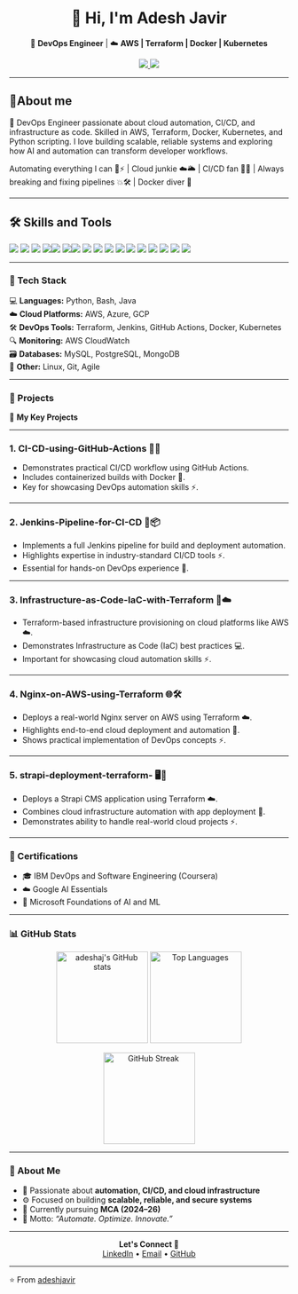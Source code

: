 <!-- Profile README for Adesh Javir -->

<h1 align="center">👋 Hi, I'm Adesh Javir</h1>

<p align="center">
  🚀 <b>DevOps Engineer</b> | ☁️ <b>AWS | Terraform | Docker | Kubernetes</b>  
</p>

<p align="center">
  <a href="https://www.linkedin.com/in/adesh-javir/">
    <img src="https://img.shields.io/badge/LinkedIn-adeshjavir-blue?style=flat-square&logo=linkedin" />
  </a>
  <a href="mailto:adeshjavir1103@gmail.com">
    <img src="https://img.shields.io/badge/Email-adeshjavir1103%40gmail.com-red?style=flat-square&logo=gmail" />
  </a>
</p>

---


## 🌟About me
<p>🚀 DevOps Engineer passionate about cloud automation, CI/CD, and infrastructure as code.
Skilled in AWS, Terraform, Docker, Kubernetes, and Python scripting.
I love building scalable, reliable systems and exploring how AI and automation can transform developer workflows.

Automating everything I can 🤖⚡ | Cloud junkie ☁️🌥️ | CI/CD fan 🚀🔧 | Always breaking and fixing pipelines 💥🛠️ | Docker diver 🐳<p/>


---


## 🛠 Skills and Tools

<img src="https://img.shields.io/badge/AWS-232F3E?style=for-the-badge&logo=amazon-aws&logoColor=FF9900" />  <img src="https://img.shields.io/badge/Linux-FCC624?style=for-the-badge&logo=linux&logoColor=black" />    <img src="https://img.shields.io/badge/Java-007396?style=for-the-badge&logo=java&logoColor=white" />  <img src="https://img.shields.io/badge/Python-3776AB?style=for-the-badge&logo=python&logoColor=white" /><img src="https://img.shields.io/badge/Flask-000000?style=for-the-badge&logo=flask&logoColor=white" />  <img src="https://img.shields.io/badge/Docker-2496ED?style=for-the-badge&logo=docker&logoColor=white" /><img src="https://img.shields.io/badge/Kubernetes-326CE5?style=for-the-badge&logo=kubernetes&logoColor=white" />  <img src="https://img.shields.io/badge/Jenkins-D24939?style=for-the-badge&logo=jenkins&logoColor=white" />  <img src="https://img.shields.io/badge/Apache-FF0000?style=for-the-badge&logo=apache&logoColor=white" />  <img src="https://img.shields.io/badge/Ansible-000000?style=for-the-badge&logo=ansible&logoColor=white"/>  <img src="https://img.shields.io/badge/Terraform-623CE4?style=for-the-badge&logo=terraform&logoColor=white" />   <img src="https://img.shields.io/badge/MySQL-4479A1?style=for-the-badge&logo=mysql&logoColor=white" />  <img src="https://img.shields.io/badge/Git-F05032?style=for-the-badge&logo=git&logoColor=white" />  <img src="https://img.shields.io/badge/Helm-0F0F0F?style=for-the-badge&logo=helm&logoColor=white" />  <img src="https://img.shields.io/badge/Prometheus-E6522C?style=for-the-badge&logo=prometheus&logoColor=white" />  <img src="https://img.shields.io/badge/Kafka-231F20?style=for-the-badge&logo=apachekafka&logoColor=white" />  <img src="https://img.shields.io/badge/Nginx-009639?style=for-the-badge&logo=nginx&logoColor=white" />

---


### 🧰 Tech Stack

💻 **Languages:** Python, Bash, Java  
☁️ **Cloud Platforms:** AWS, Azure, GCP  
🛠️ **DevOps Tools:** Terraform, Jenkins, GitHub Actions, Docker, Kubernetes  
🔍 **Monitoring:** AWS CloudWatch  
🗃️ **Databases:** MySQL, PostgreSQL, MongoDB  
🧩 **Other:** Linux, Git, Agile  

---

### 🚀 Projects

🌟 **My Key Projects**  

---

### 1. CI-CD-using-GitHub-Actions 🤖🚀
- Demonstrates practical CI/CD workflow using GitHub Actions.  
- Includes containerized builds with Docker 🐳.  
- Key for showcasing DevOps automation skills ⚡.  

---

### 2. Jenkins-Pipeline-for-CI-CD 🔧📦
- Implements a full Jenkins pipeline for build and deployment automation.  
- Highlights expertise in industry-standard CI/CD tools ⚡.  
- Essential for hands-on DevOps experience 🚀.  

---

### 3. Infrastructure-as-Code-IaC-with-Terraform 🌱☁️
- Terraform-based infrastructure provisioning on cloud platforms like AWS ☁️.  
- Demonstrates Infrastructure as Code (IaC) best practices 💻.  
- Important for showcasing cloud automation skills ⚡.  

---

### 4. Nginx-on-AWS-using-Terraform 🌐🛠️
- Deploys a real-world Nginx server on AWS using Terraform ☁️.  
- Highlights end-to-end cloud deployment and automation 🚀.  
- Shows practical implementation of DevOps concepts ⚡.  

---

### 5. strapi-deployment-terraform- 🖥️🌱
- Deploys a Strapi CMS application using Terraform ☁️.  
- Combines cloud infrastructure automation with app deployment 🚀.  
- Demonstrates ability to handle real-world cloud projects ⚡.  

---


### 🏅 Certifications

- 🎓 IBM DevOps and Software Engineering (Coursera)  
- ☁️ Google AI Essentials  
- 🤖 Microsoft Foundations of AI and ML  

---


### 📊 GitHub Stats

<p align="center">
  <img src="https://github-readme-stats.vercel.app/api?username=adeshaj&show_icons=true&theme=radical" alt="adeshaj's GitHub stats" height="165" />
  <img src="https://github-readme-stats.vercel.app/api/top-langs/?username=adeshaj&layout=compact&theme=radical" alt="Top Languages" height="165" />
</p>

<p align="center">
  <img src="https://github-readme-streak-stats.herokuapp.com/?user=adeshaj&theme=radical" alt="GitHub Streak" height="165" />
</p>


---

### 🌱 About Me
- 🔧 Passionate about **automation, CI/CD, and cloud infrastructure**  
- ⚙️ Focused on building **scalable, reliable, and secure systems**  
- 📘 Currently pursuing **MCA (2024–26)**  
- 💬 Motto: _“Automate. Optimize. Innovate.”_

---

<p align="center">
  <b>Let's Connect 🚀</b><br/>
  <a href="https://www.linkedin.com/in/adesh-javir/">LinkedIn</a> • 
  <a href="mailto:adeshjavir1103@gmail.com">Email</a> • 
  <a href="https://github.com/adeshjavir">GitHub</a>
</p>

---

⭐️ From [adeshjavir](https://github.com/adeshjavir)
